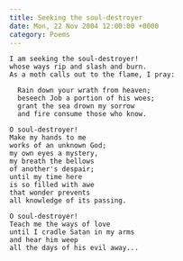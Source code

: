 ```yaml
---
title: Seeking the soul-destroyer
date: Mon, 22 Nov 2004 12:00:00 +0000
category: Poems
---
```


    I am seeking the soul-destroyer!  
    whose ways rip and slash and burn.  
    As a moth calls out to the flame, I pray:

      Rain down your wrath from heaven;  
      beseech Job a portion of his woes;  
      grant the sea drown my sorrow  
      and fire consume those who know.

    O soul-destroyer!  
    Make my hands to me  
    works of an unknown God;  
    my own eyes a mystery,  
    my breath the bellows  
    of another's despair;  
    until my time here  
    is so filled with awe  
    that wonder prevents  
    all knowledge of its passing.

    O soul-destroyer!  
    Teach me the ways of love  
    until I cradle Satan in my arms  
    and hear him weep  
    all the days of his evil away...


